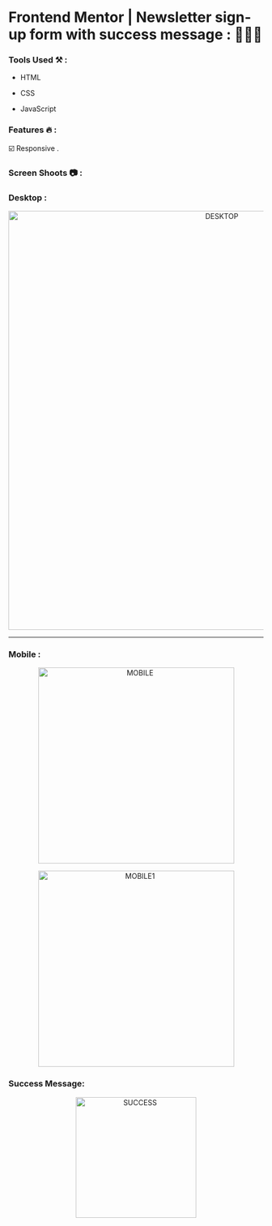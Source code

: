 # Frontend Mentor | Newsletter sign-up form with success message : 👨🏻‍💻 

### Tools Used ⚒️ : 

- HTML
  
- CSS
  
- JavaScript 

### Features 🔥 :

☑️ Responsive .

### Screen Shoots 📷 :


### Desktop :

<p align="center">
  <img width="827" alt="DESKTOP" src="https://github.com/moadhamousti/Newsletter_challenge/assets/118165767/4b6bd49e-b420-43d4-a5a4-4317875802b1">
</p>


---
### Mobile :

<p align="center">
  <img width="387" alt="MOBILE" src="https://github.com/moadhamousti/Newsletter_challenge/assets/118165767/73a1dea3-995e-49ae-a2bb-8138955df0c4">
</p>

<p align="center">
  <img width="387" alt="MOBILE1" src="https://github.com/moadhamousti/Newsletter_challenge/assets/118165767/9063c93d-27f8-4448-ba58-430c0c35f339">
</p>


### Success Message:

<p align="center">
  <img width="238" alt="SUCCESS" src="https://github.com/moadhamousti/Newsletter_challenge/assets/118165767/61ba3f7f-b74c-4e72-ad90-b690417827bf">
</p>
